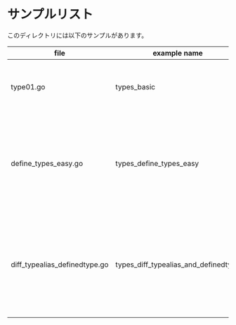 # サンプルリスト

このディレクトリには以下のサンプルがあります。

| file                            | example name                             | note                                          |
|---------------------------------|------------------------------------------|-----------------------------------------------|
| type01.go                       | types\_basic                             | type についてのサンプルです                              |
| define_types_easy.go            | types\_define\_types\_easy               | Goでは型定義が簡単であるということを示すサンプルです                   |
| diff\_typealias\_definedtype.go | types\_diff\_typealias\_and\_definedtype | Goでの Type Alias と Defined Type の違いについてのサンプルです |
